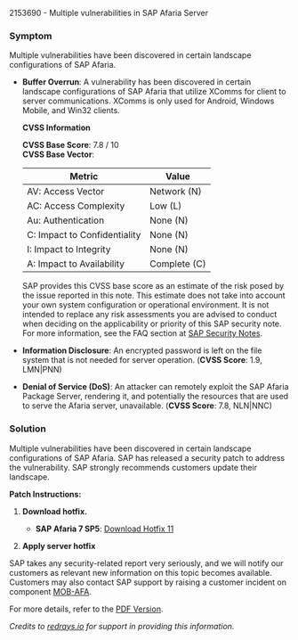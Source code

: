 2153690 - Multiple vulnerabilities in SAP Afaria Server

### Symptom

Multiple vulnerabilities have been discovered in certain landscape configurations of SAP Afaria.

- **Buffer Overrun**: A vulnerability has been discovered in certain landscape configurations of SAP Afaria that utilize XComms for client to server communications. XComms is only used for Android, Windows Mobile, and Win32 clients.

  **CVSS Information**
  
  **CVSS Base Score**: 7.8 / 10  
  **CVSS Base Vector**:
  
  | Metric | Value |
  |--------|-------|
  | AV: Access Vector | Network (N) |
  | AC: Access Complexity | Low (L) |
  | Au: Authentication | None (N) |
  | C: Impact to Confidentiality | None (N) |
  | I: Impact to Integrity | None (N) |
  | A: Impact to Availability | Complete (C) |

  SAP provides this CVSS base score as an estimate of the risk posed by the issue reported in this note. This estimate does not take into account your own system configuration or operational environment. It is not intended to replace any risk assessments you are advised to conduct when deciding on the applicability or priority of this SAP security note. For more information, see the FAQ section at [SAP Security Notes](https://support.sap.com/securitynotes).

- **Information Disclosure**: An encrypted password is left on the file system that is not needed for server operation. (**CVSS Score**: 1.9, LMN|PNN)

- **Denial of Service (DoS)**: An attacker can remotely exploit the SAP Afaria Package Server, rendering it, and potentially the resources that are used to serve the Afaria server, unavailable. (**CVSS Score**: 7.8, NLN|NNC)

### Solution

Multiple vulnerabilities have been discovered in certain landscape configurations of SAP Afaria. SAP has released a security patch to address the vulnerability. SAP strongly recommends customers update their landscape.

**Patch Instructions:**

1. **Download hotfix.**
   - **SAP Afaria 7 SP5**: [Download Hotfix 11](https://notesdownloads.sap.com/note/0040000018048622017)

2. **Apply server hotfix**

SAP takes any security-related report very seriously, and we will notify our customers as relevant new information on this topic becomes available. Customers may also contact SAP support by raising a customer incident on component [MOB-AFA](https://me.sap.com/servicessupport/knowledge/mob-afa).

For more details, refer to the [PDF Version](https://userapps.support.sap.com/sap/support/sfm/notes/print/0002153690?language=en-US&token=E7EFD1CDBCFFCF705A5352AF832510D0).

*Credits to [redrays.io](https://redrays.io) for support in providing this information.*